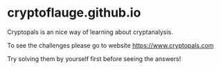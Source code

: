 # cryptoflauge.github.io

Cryptopals is an nice way of learning about cryptanalysis. 

To see the challenges please go to website
https://www.cryptopals.com

Try solving them by yourself first before seeing the answers! 
